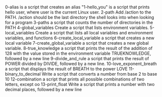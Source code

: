 0-alias is a script that creates an alias
"1-hello_you" is a script that prints hello user, where user is the current Linux user.
2-path Add /action to the PATH. /action should be the last directory the shell looks into when looking for a program
3-paths a script that counts the number of directories in the PATH
4-global_variables Create a script that lists environment variables.
5-local_variables Create a script that lists all local variables and environment variables, and functions
6-create_local_variable a script that creates a new local variable
7-create_global_variable a script that creates a new global variable.
8-true_knowledge a script that prints the result of the addition of 128 with the value stored in the environment variable TRUEKNOWLEDGE, followed by a new line
9-divide_and_rule a script that prints the result of POWER divided by DIVIDE, followed by a new line.
10-love_exponent_breath a script that displays the result of BREATH to the power LOVE
11-binary_to_decimal Write a script that converts a number from base 2 to base 10
12-combination a script that prints all possible combinations of two letters, except oo
13-print_float Write a script that prints a number with two decimal places, followed by a new line
